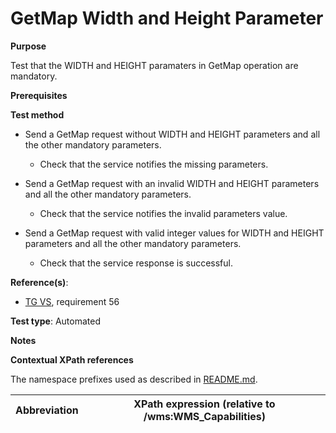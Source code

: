 # GetMap Width and Height Parameter

**Purpose**

Test that the WIDTH and HEIGHT paramaters in GetMap operation are mandatory.

**Prerequisites**

**Test method**

* Send a GetMap request without WIDTH and HEIGHT parameters and all the other mandatory parameters.

    * Check that the service notifies the missing parameters.

* Send a GetMap request with an invalid WIDTH and HEIGHT parameters and all the other mandatory parameters.

    * Check that the service notifies the invalid parameters value.

* Send a GetMap request with valid integer values for WIDTH and HEIGHT parameters and all the other mandatory parameters.

    * Check that the service response is successful.

**Reference(s)**:

* [TG VS](./README.md#ref_TG_VS), requirement 56

**Test type**: Automated

**Notes**

**Contextual XPath references**

The namespace prefixes used as described in [README.md](./README.md#namespaces).

Abbreviation                                               |  XPath expression (relative to /wms:WMS_Capabilities)
---------------------------------------------------------- | -------------------------------------------------------------------------
